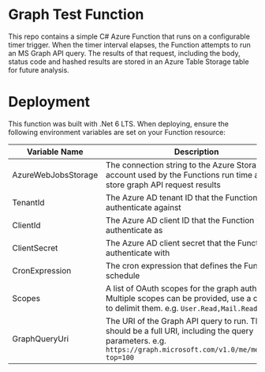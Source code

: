 # Graph Test Function
This repo contains a simple C# Azure Function that runs on a configurable timer trigger.  When the timer interval elapses, the Function attempts to run
an MS Graph API query.  The results of that request, including the body, status
code and hashed results are stored in an Azure Table Storage table for future
analysis.

# Deployment
This function was built with .Net 6 LTS.  When deploying, ensure the following
environment variables are set on your Function resource:

| Variable Name | Description |
|---------------|-------------|
| AzureWebJobsStorage | The connection string to the Azure Storage account used by the Functions run time and to store graph API request results |
| TenantId       | The Azure AD tenant ID that the Function will authenticate against |
| ClientId       | The Azure AD client ID that the Function will authenticate as |
| ClientSecret   | The Azure AD client secret that the Function will authenticate with |
| CronExpression | The cron expression that defines the Function's schedule |
| Scopes | A list of OAuth scopes for the graph auth token.  Multiple scopes can be provided, use a comma to delimit them.  e.g. `User.Read,Mail.Read` |
| GraphQueryUri | The URI of the Graph API query to run.  This should be a full URI, including the query parameters.  e.g. `https://graph.microsoft.com/v1.0/me/messages?top=100` |